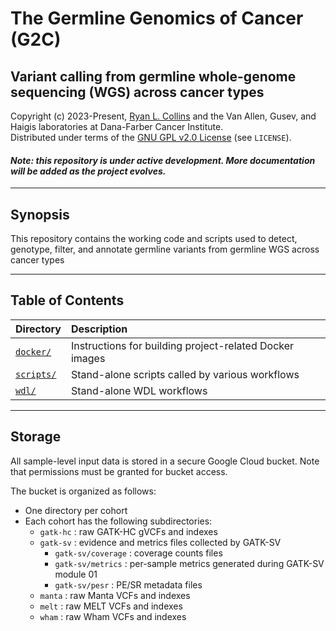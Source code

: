 # The Germline Genomics of Cancer (G2C)
## Variant calling from germline whole-genome sequencing (WGS) across cancer types

Copyright (c) 2023-Present, [Ryan L. Collins](mailto:Ryan_Collins@dfci.harvard.edu) and the Van Allen, Gusev, and Haigis laboratories at Dana-Farber Cancer Institute.  
Distributed under terms of the [GNU GPL v2.0 License](/LICENSE) (see `LICENSE`).  

#### _Note: this repository is under active development. More documentation will be added as the project evolves._

---  

## Synopsis    

This repository contains the working code and scripts used to detect, genotype, filter, and annotate germline variants from germline WGS across cancer types  

---  

## Table of Contents  

| Directory | Description |  
| :--- | :--- |  
| [`docker/`](https://github.com/talkowski-lab/dsmap/tree/main/docker) | Instructions for building project-related Docker images |   
| [`scripts/`](https://github.com/talkowski-lab/dsmap/tree/main/scripts) | Stand-alone scripts called by various workflows |   
| [`wdl/`](https://github.com/talkowski-lab/dsmap/tree/main/wdl) | Stand-alone WDL workflows |   

---  

## Storage

All sample-level input data is stored in a secure Google Cloud bucket. Note that permissions must be granted for bucket access.  

The bucket is organized as follows:
* One directory per cohort
* Each cohort has the following subdirectories:
    * `gatk-hc` : raw GATK-HC gVCFs and indexes  
    * `gatk-sv` : evidence and metrics files collected by GATK-SV  
        * `gatk-sv/coverage` : coverage counts files  
        * `gatk-sv/metrics` : per-sample metrics generated during GATK-SV module 01  
        * `gatk-sv/pesr` : PE/SR metadata files  
    * `manta` : raw Manta VCFs and indexes  
    * `melt` : raw MELT VCFs and indexes  
  * `wham` : raw Wham VCFs and indexes  

